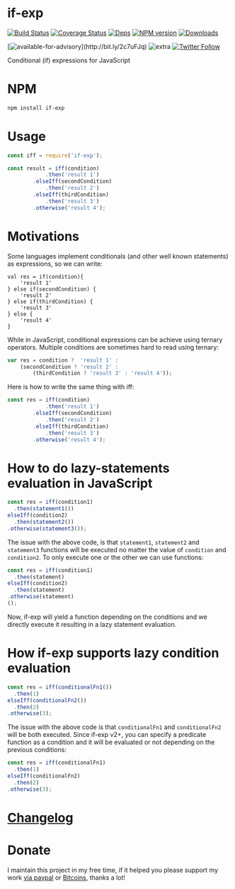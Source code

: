 # if-exp


[![Build Status](https://img.shields.io/circleci/project/FGRibreau/if-exp.svg)](https://circleci.com/gh/FGRibreau/if-exp/) [![Coverage Status](https://img.shields.io/coveralls/FGRibreau/if-exp/master.svg)](https://coveralls.io/github/FGRibreau/if-exp?branch=master) [![Deps](	https://img.shields.io/david/FGRibreau/if-exp.svg)](https://david-dm.org/FGRibreau/if-exp) [![NPM version](https://img.shields.io/npm/v/if-exp.svg)](http://badge.fury.io/js/if-exp) [![Downloads](http://img.shields.io/npm/dm/if-exp.svg)](https://www.npmjs.com/package/if-exp) 

[![available-for-advisory](https://img.shields.io/badge/available%20for%20consulting%20advisory-yes-ff69b4.svg?)](http://bit.ly/2c7uFJq) ![extra](https://img.shields.io/badge/actively%20maintained-yes-ff69b4.svg) [![Twitter Follow](https://img.shields.io/twitter/follow/fgribreau.svg?style=flat)](https://twitter.com/FGRibreau)

Conditional (if) expressions for JavaScript

# NPM

```bash
npm install if-exp
```

# Usage

```javascript
const iff = require('if-exp');

const result = iff(condition)
            .then('result 1')
        .elseIff(secondCondition)
            .then('result 2')
        .elseIff(thirdCondition)
            .then('result 3')
        .otherwise('result 4');

```

# Motivations

Some languages implement conditionals (and other well known statements) as expressions, so we can write:

```
val res = if(condition){
    'result 1'
} else if(secondCondition) {
    'result 2'
} else if(thirdCondition) {
    'result 3'
} else {
    'result 4'
}
```

While in JavaScript, conditional expressions can be achieve using ternary operators. Multiple conditions are sometimes hard to read using ternary:

```javascript
var res = condition ?  'result 1' :
    (secondCondition ? 'result 2' :
        (thirdCondition ? 'result 3' : 'result 4'));
```

Here is how to write the same thing with iff:

```javascript
const res = iff(condition)
            .then('result 1')
        .elseIff(secondCondition)
            .then('result 2')
        .elseIff(thirdCondition)
            .then('result 3')
        .otherwise('result 4');
```

# How to do lazy-statements evaluation in JavaScript

```js
const res = iff(condition1)
  .then(statement1())
elseIff(condition2)
  .then(statement2())
.otherwise(statement3());
```

The issue with the above code, is that `statement1`, `statement2` and `statement3` functions will be executed no matter the value of `condition` and `condition2`. To only execute one or the other we can use functions:

```js
const res = iff(condition1)
  .then(statement)
elseIff(condition2)
  .then(statement)
.otherwise(statement)
();
```

Now, if-exp will yield a function depending on the conditions and we directly execute it resulting in a lazy statement evaluation.

# How if-exp supports lazy condition evaluation

```js
const res = iff(conditionalFn1())
  .then(1)
elseIff(conditionalFn2())
  .then(2)
.otherwise(3);
```

The issue with the above code is that `conditionalFn1` and `conditionalFn2` will be both executed. Since if-exp v2+, you can specify a predicate function as a condition and it will be evaluated or not depending on the previous conditions:

```js
const res = iff(conditionalFn1)
  .then(1)
elseIff(conditionalFn2)
  .then(2)
.otherwise(3);
```


# [Changelog](/CHANGELOG.md)

# Donate

I maintain this project in my free time, if it helped you please support my work [via paypal](https://paypal.me/fgribreau) or [Bitcoins](https://www.coinbase.com/fgribreau), thanks a lot!
